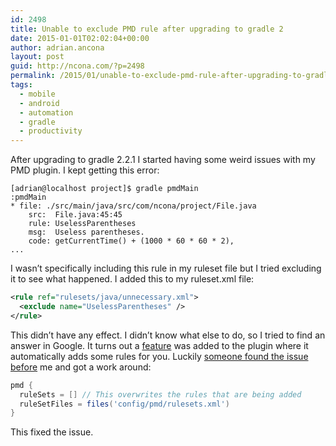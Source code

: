 ```yaml
---
id: 2498
title: Unable to exclude PMD rule after upgrading to gradle 2
date: 2015-01-01T02:02:04+00:00
author: adrian.ancona
layout: post
guid: http://ncona.com/?p=2498
permalink: /2015/01/unable-to-exclude-pmd-rule-after-upgrading-to-gradle-2/
tags:
  - mobile
  - android
  - automation
  - gradle
  - productivity
---
```

After upgrading to gradle 2.2.1 I started having some weird issues with my PMD plugin. I kept getting this error:

```
[adrian@localhost project]$ gradle pmdMain
:pmdMain
* file: ./src/main/java/src/com/ncona/project/File.java
    src:  File.java:45:45
    rule: UselessParentheses
    msg:  Useless parentheses.
    code: getCurrentTime() + (1000 * 60 * 60 * 2),
...
```

<!--more-->

I wasn&#8217;t specifically including this rule in my ruleset file but I tried excluding it to see what happened. I added this to my ruleset.xml file:

```xml
<rule ref="rulesets/java/unnecessary.xml">
  <exclude name="UselessParentheses" />
</rule>
```

This didn&#8217;t have any effect. I didn&#8217;t know what else to do, so I tried to find an answer in Google. It turns out a [feature](https://github.com/gradle/gradle/blob/master/subprojects/code-quality/src/main/groovy/org/gradle/api/plugins/quality/PmdPlugin.groovy) was added to the plugin where it automatically adds some rules for you. Luckily [someone found the issue before](http://sourceforge.net/p/pmd/bugs/1225/) me and got a work around:

```groovy
pmd {
  ruleSets = [] // This overwrites the rules that are being added
  ruleSetFiles = files('config/pmd/rulesets.xml')
}
```

This fixed the issue.
